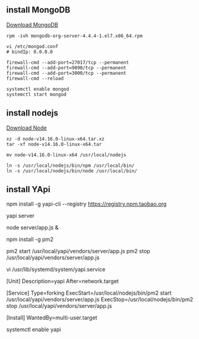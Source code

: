 ## install MongoDB
[Download MongoDB](https://repo.mongodb.org/yum/redhat/7/mongodb-org/4.4/x86_64/RPMS/mongodb-org-server-4.4.4-1.el7.x86_64.rpm)
```shell
rpm -ivh mongodb-org-server-4.4.4-1.el7.x86_64.rpm

vi /etc/mongod.conf
# bindIp: 0.0.0.0

firewall-cmd --add-port=27017/tcp --permanent
firewall-cmd --add-port=9090/tcp --permanent
firewall-cmd --add-port=3000/tcp --permanent
firewall-cmd --reload

systemctl enable mongod
systemctl start mongod
```

## install nodejs
[Download Node](https://nodejs.org/dist/v14.16.0/node-v14.16.0-linux-x64.tar.xz)

```shell
xz -d node-v14.16.0-linux-x64.tar.xz
tar -xf node-v14.16.0-linux-x64.tar

mv node-v14.16.0-linux-x64 /usr/local/nodejs

ln -s /usr/local/nodejs/bin/npm /usr/local/bin/ 
ln -s /usr/local/nodejs/bin/node /usr/local/bin/
```

## install YApi

npm install -g yapi-cli --registry https://registry.npm.taobao.org

yapi server

node server/app.js &

npm install -g pm2

pm2 start /usr/local/yapi/vendors/server/app.js
pm2 stop /usr/local/yapi/vendors/server/app.js

vi /usr/lib/systemd/system/yapi.service

[Unit]
Description=yapi
After=network.target

[Service]
Type=forking
ExecStart=/usr/local/nodejs/bin/pm2 start /usr/local/yapi/vendors/server/app.js
ExecStop=/usr/local/nodejs/bin/pm2 stop /usr/local/yapi/vendors/server/app.js

[Install]
WantedBy=multi-user.target

systemctl enable yapi